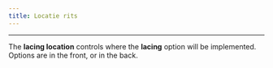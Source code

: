 ```yaml
---
title: Locatie rits
---
```


***

The **lacing location** controls where the **lacing** option will be implemented.
Options are in the front, or in the back.

